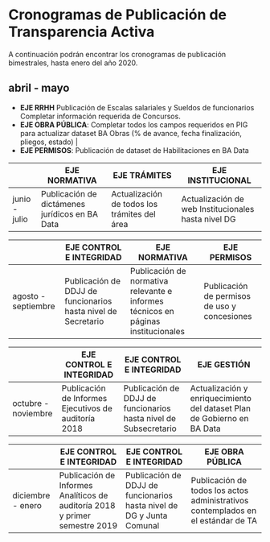 # Cronogramas de Publicación de Transparencia Activa

A continuación podrán encontrar los cronogramas de publicación bimestrales, hasta enero del año 2020.

## abril - mayo

- **EJE RRHH**
Publicación de Escalas salariales y Sueldos de funcionarios Completar información requerida de Concursos.
- **EJE OBRA PÚBLICA**: Completar todos los campos requeridos en PIG para actualizar dataset BA Obras (% de avance, fecha finalización, pliegos, estado) | 
- **EJE PERMISOS**: Publicación de dataset de Habilitaciones en BA Data













| | EJE NORMATIVA | EJE TRÁMITES | EJE INSTITUCIONAL |
| ----- | -----	| -----	| -----	|
| junio - julio	| Publicación de dictámenes jurídicos en BA Data | Actualización de todos los trámites del área	| Actualización de web Institucionales hasta nivel DG |
								
| | EJE CONTROL E INTEGRIDAD | EJE NORMATIVA | EJE PERMISOS |
| -----	| -----	| -----	| -----	|
| agosto - septiembre | Publicación de DDJJ de funcionarios hasta nivel de Secretario | Publicación de normativa relevante e informes técnicos en páginas institucionales | Publicación de permisos de uso y concesiones |
								
| | EJE CONTROL E INTEGRIDAD | EJE CONTROL E INTEGRIDAD	| EJE GESTIÓN |
| ----- | ----- | ----- | ----- |
| octubre - noviembre | Publicación de Informes Ejecutivos de auditoría 2018 | Publicación de DDJJ de funcionarios hasta nivel de Subsecretario	| Actualización y enriquecimiento del dataset Plan de Gobierno en BA Data |

| | EJE CONTROL E INTEGRIDAD | EJE CONTROL E INTEGRIDAD | EJE OBRA PÚBLICA |
| -----	| -----	| -----	| -----	|
| diciembre - enero| Publicación de Informes Analíticos de auditoría 2018 y primer semestre 2019 | Publicación de DDJJ de funcionarios hasta nivel de DG y Junta Comunal | Publicación de todos los actos administrativos contemplados en el estándar de TA |
